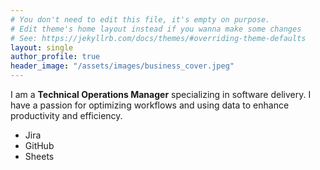 ```yaml
---
# You don't need to edit this file, it's empty on purpose.
# Edit theme's home layout instead if you wanna make some changes
# See: https://jekyllrb.com/docs/themes/#overriding-theme-defaults
layout: single
author_profile: true
header_image: "/assets/images/business_cover.jpeg"
---
```

I am a **Technical Operations Manager** specializing in software delivery. I have a passion for optimizing workflows and using data to enhance productivity and efficiency.
- Jira
- GitHub
- Sheets
